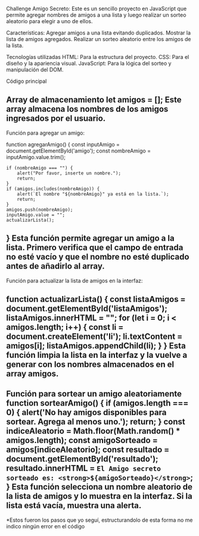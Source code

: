 Challenge Amigo Secreto:
Este es un sencillo proyecto en JavaScript que permite agregar nombres de amigos a una lista y luego realizar un sorteo aleatorio para elegir a uno de ellos.

Características:
Agregar amigos a una lista evitando duplicados.
Mostrar la lista de amigos agregados.
Realizar un sorteo aleatorio entre los amigos de la lista.

Tecnologías utilizadas
HTML: Para la estructura del proyecto.
CSS: Para el diseño y la apariencia visual.
JavaScript: Para la lógica del sorteo y manipulación del DOM.

Código principal

Array de almacenamiento
let amigos = [];
Este array almacena los nombres de los amigos ingresados por el usuario.
------------------------------------------------------
Función para agregar un amigo:

function agregarAmigo() {
    const inputAmigo = document.getElementById('amigo');
    const nombreAmigo = inputAmigo.value.trim();

    if (nombreAmigo === "") {
        alert("Por favor, inserte un nombre.");
        return;
    }
    if (amigos.includes(nombreAmigo)) {
        alert(`El nombre "${nombreAmigo}" ya está en la lista.`);
        return;
    }
    amigos.push(nombreAmigo);
    inputAmigo.value = "";
    actualizarLista();
}
Esta función permite agregar un amigo a la lista. Primero verifica que el campo de entrada no esté vacío y que el nombre no esté duplicado antes de añadirlo al array.
---------------------------------------------------------
Función para actualizar la lista de amigos en la interfaz:

function actualizarLista() {
    const listaAmigos = document.getElementById('listaAmigos');
    listaAmigos.innerHTML = "";
    for (let i = 0; i < amigos.length; i++) {
        const li = document.createElement('li');
        li.textContent = amigos[i];
        listaAmigos.appendChild(li);
    }
}
Esta función limpia la lista en la interfaz y la vuelve a generar con los nombres almacenados en el array amigos.
--------------------------------------------------------
Función para sortear un amigo aleatoriamente
function sortearAmigo() {
    if (amigos.length === 0) {
        alert('No hay amigos disponibles para sortear. Agrega al menos uno.');
        return;
    }
    const indiceAleatorio = Math.floor(Math.random() * amigos.length);
    const amigoSorteado = amigos[indiceAleatorio];
    const resultado = document.getElementById('resultado');
    resultado.innerHTML = ` El Amigo secreto sorteado es: <strong>${amigoSorteado}</strong> `;
}
Esta función selecciona un nombre aleatorio de la lista de amigos y lo muestra en la interfaz. Si la lista está vacía, muestra una alerta.
------------------------------------------------------------------
*Estos fueron los pasos que yo seguí, estructurandolo de  esta forma no me indico ningún error en el código
